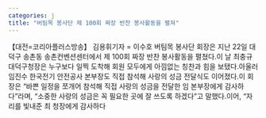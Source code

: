 ```yaml
---
categories: j
title: "버팀목 봉사단 제 100회 짜장 반찬 봉사활동을 펼쳐"
---
```

【대전=코리아플러스방송】 김용휘기자 = 이수호 버팀목 봉사단 회장은 지난 22일 대덕구 송촌동 송촌컨벤션센터에서 제 100회 짜장 반찬 봉사활동을 펼쳤다.이 날 최충규 대덕구청장은 누구보다 일찍 도착해 회원 모두에게 아낌없는 칭찬과 힘을 보탰다.아울러 임진수 한국전기 안전공사 본부장도 직접 참석해 사랑의 성금 전달식도 이어졌다.이 회장은 “바쁜 일정을 쪼개어 참석해 직접 사랑의 성금을 전달한 임 본부장에게 감사하다”라며, “소중한 사랑의 성금은 꼭 필요한 곳에 잘 쓰도록 하겠다”고 말했다.이어, “자리를 빛내준 최 청장에게 감사하다